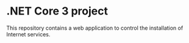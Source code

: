 # .NET Core 3 project

This repository contains a web application to control the installation of Internet services.
